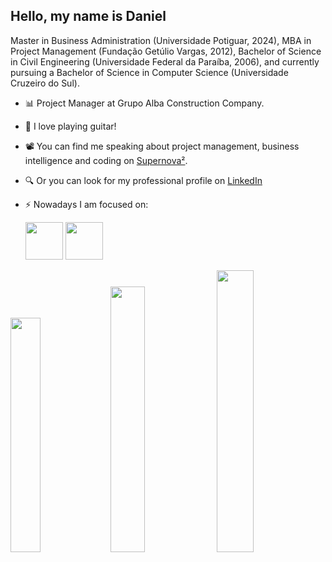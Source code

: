 ## Hello, my name is Daniel
Master in Business Administration (Universidade Potiguar, 2024), MBA in Project Management (Fundação Getúlio Vargas, 2012), Bachelor of Science in Civil Engineering (Universidade Federal da Paraíba, 2006), and currently pursuing a Bachelor of Science in Computer Science (Universidade Cruzeiro do Sul).

- 📊 Project Manager at Grupo Alba Construction Company.

- 🎸 I love playing guitar!

- 📽 You can find me speaking about project management, business intelligence and coding on [Supernova²](https://www.youtube.com/channel/UC8HU3QHkXls_wFhoXm-UgUw).

- 🔍 Or you can look for my professional profile on [LinkedIn](www.linkedin.com/in/danielgomes3003)

- ⚡ Nowadays I am focused on:

  <div display="inline">
    <img width='60' height='60' src="https://cdn.jsdelivr.net/gh/devicons/devicon@latest/icons/python/python-original-wordmark.svg" />            
    <img width='60' height='60' src="https://cdn.jsdelivr.net/gh/devicons/devicon@latest/icons/latex/latex-original.svg" />
  </div>

<p align="left">
  <img src="https://github-readme-stats.vercel.app/api?username=mcloir&theme=dark&show_icons=true&hide_border=true&count_private=true" width="31%"/>
  <img src="https://github-readme-streak-stats.herokuapp.com/?user=mcloir&theme=dark&hide_border=true" width="33%"/>
  <img src="https://github-readme-stats.vercel.app/api/top-langs/?username=mcloir&theme=dark&show_icons=true&hide_border=true&layout=compact" width="34%"/>
</p>
